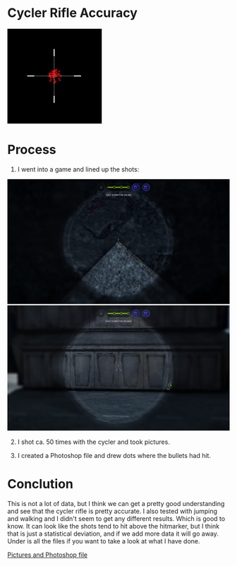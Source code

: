 # Cycler Rifle Accuracy

<img src="Pictures/Cycler_Accuracy.jpg" alt="Cycler Accuracy">

# Process
  1. I went into a game and lined up the shots: 
  <img src="Pictures/Pic1.jpg" alt="Pic1">
  <img src="Pictures/Pic2.jpg" alt="Pic2">
  
  2. I shot ca. 50 times with the cycler and took pictures.
  
  3. I created a Photoshop file and drew dots where the bullets had hit.
  
# Conclution
This is not a lot of data, but I think we can get a pretty good understanding and see that the cycler rifle is pretty accurate. I also tested with jumping and walking and I didn't seem to get any different results. Which is good to know. It can look like the shots tend to hit above the hitmarker, but I think that is just a statistical deviation, and if we add more data it will go away. Under is all the files if you want to take a look at what I have done. 


[Pictures and Photoshop file](https://github.com/Nikolai-Borbe/Cycler-Rifle-Accuracy/releases/tag/v1.0.1)
